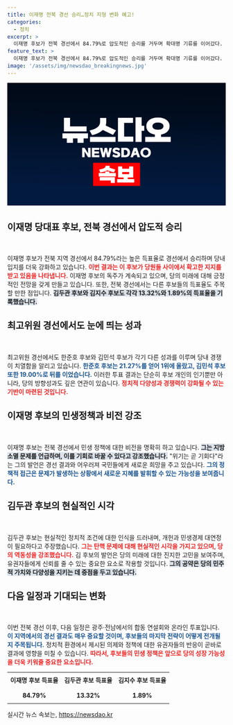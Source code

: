 ```yaml
---
title: 이재명 전북 경선 승리…정치 지형 변화 예고!
categories:
  - 정치
excerpt: >
  이재명 후보가 전북 경선에서 84.79%로 압도적인 승리를 거두며 확대명 기류를 이어갔다. 최고위원 경선에서는 한준호 후보가 1위로 우뚝 섰고, 김두관 후보는 민생 대안을 제시하며 존재감을 드러냈다. 내일은 광주·전남 경선이 기다리고 있다!
feature_text: >
  이재명 후보가 전북 경선에서 84.79%로 압도적인 승리를 거두며 확대명 기류를 이어갔다. 최고위원 경선에서는 한준호 후보가 1위로 우뚝 섰고, 김두관 후보는 민생 대안을 제시하며 존재감을 드러냈다. 내일은 광주·전남 경선이 기다리고 있다!
image: '/assets/img/newsdao_breakingnews.jpg'
---
```


<p><img src="/assets/img/newsdao_breakingnews.jpg" alt="implanttips 속보" /></p>

<h2 data-ke-size="size26">이재명 당대표 후보, 전북 경선에서 압도적 승리</h2>

<p data-ke-size="size16">&nbsp;</p>

<p>이재명 후보가 전북 지역 경선에서 84.79%라는 높은 득표율로 경선에서 승리하며 당내 입지를 더욱 강화하고 있습니다. <b><span style="color: #ee2323;">이번 결과는 이 후보가 당원들 사이에서 확고한 지지를 받고 있음을 나타냅니다.</span></b> 이재명 후보의 독주가 계속되고 있으며, 당의 미래에 대해 긍정적인 전망을 갖게 만들고 있습니다. 또한, 전북 경선에서는 다른 후보들의 득표율도 주목할 만한 점입니다. <b><span style="background-color: #21538527;">김두관 후보와 김지수 후보도 각각 13.32%와 1.89%의 득표율을 기록했습니다.</span></b> </p>

<h2 data-ke-size="size26"> 최고위원 경선에서도 눈에 띄는 성과</h2>

<p data-ke-size="size16">&nbsp;</p>

<p>최고위원 경선에서도 한준호 후보와 김민석 후보가 각기 다른 성과를 이루며 당내 경쟁이 치열함을 알리고 있습니다. <b><span style="color: #1a5490;">한준호 후보는 21.27%를 얻어 1위에 올랐고, 김민석 후보 또한 19.00%로 뒤를 이었습니다.</span></b> 이러한 투표 결과는 단순히 후보 개인의 인기뿐만 아니라, 당의 방향성과도 깊은 연관이 있습니다. <b><span style="color: #ee2323;">정치적 다양성과 경쟁력이 강화될 수 있는 기반이 마련된 것입니다.</span></b> </p>

<h2 data-ke-size="size26"> 이재명 후보의 민생정책과 비전 강조</h2>

<p data-ke-size="size16">&nbsp;</p>

<p>이재명 후보는 전북 경선에서 민생 정책에 대한 비전을 명확히 하고 있습니다. <b><span style="background-color: #21538527;">그는 지방 소멸 문제를 언급하며, 이를 기회로 바꿀 수 있다고 강조했습니다.</span></b> "위기는 곧 기회다"라는 그의 발언은 경선 결과와 어우러져 국민들에게 새로운 희망을 주고 있습니다. <b><span style="color: #1a5490;">그의 정책적 접근은 문제가 발생하는 상황에서 새로운 지혜를 발휘할 수 있는 가능성을 보여줍니다.</span></b> </p>

<h2 data-ke-size="size26"> 김두관 후보의 현실적인 시각</h2>

<p data-ke-size="size16">&nbsp;</p>

<p>김두관 후보는 현실적인 정치적 조건에 대한 인식을 드러내며, 개헌과 민생경제 대연정이 필요하다고 주장했습니다. <b><span style="color: #ee2323;">그는 탄핵 문제에 대해 현실적인 시각을 가지고 있으며, 당의 역동성을 강조했습니다.</span></b> 김 후보의 발언은 당의 미래에 대한 진지한 고민을 보여주며, 유권자들에게 신뢰를 줄 수 있는 중요한 요소로 작용할 것입니다. <b><span style="background-color: #21538527;">그의 공약은 당의 민주적 가치와 다양성을 지키는 데 중점을 두고 있습니다.</span></b> </p>

<h2 data-ke-size="size26"> 다음 일정과 기대되는 변화</h2>

<p data-ke-size="size16">&nbsp;</p>

<p>이번 전북 경선 이후, 다음 일정은 광주·전남에서의 합동 연설회와 온라인 투표입니다. <b><span style="color: #1a5490;">이 지역에서의 경선 결과도 매우 중요할 것이며, 후보들의 마지막 전략이 어떻게 전개될지 주목됩니다.</span></b> 정치적 환경에서 제시된 의제와 정책에 대한 유권자들의 반응이 곧바로 결과에 영향을 미칠 수 있습니다. <b><span style="color: #ee2323;">따라서, 후보들의 민생 정책은 앞으로 당의 성장 가능성을 더욱 키워줄 중요한 요소입니다.</span></b> </p>

<table>
<tr>
    <td style="text-align: center; height: 30px;"><b>이재명 후보 득표율</b></td>
    <td style="text-align: center; height: 30px;"><b>김두관 후보 득표율</b></td>
    <td style="text-align: center; height: 30px;"><b>김지수 후보 득표율</b></td>
</tr>
<tr>
    <td style="text-align: center; height: 30px;"><b>84.79%</b></td>
    <td style="text-align: center; height: 30px;"><b>13.32%</b></td>
    <td style="text-align: center; height: 30px;"><b>1.89%</b></td>
</tr>
</table>

<p data-ke-size="size16"></p>
실시간 뉴스 속보는, <a href="https://newsdao.kr" rel="dofollow">https://newsdao.kr</a>


